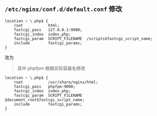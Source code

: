## `/etc/nginx/conf.d/default.conf` 修改

```
location ~ \.php$ {
    root           html;
    fastcgi_pass   127.0.0.1:9000;
    fastcgi_index  index.php;
    fastcgi_param  SCRIPT_FILENAME  /scripts$fastcgi_script_name;
    include        fastcgi_params;
}
```

改为

> 其中 phpfpm 根据实际容器名修改

```
location ~ \.php$ {
    root           /usr/share/nginx/html;
    fastcgi_pass   phpfpm:9000;
    fastcgi_index  index.php;
    fastcgi_param  SCRIPT_FILENAME  $document_root$fastcgi_script_name;
    include        fastcgi_params;
}
```